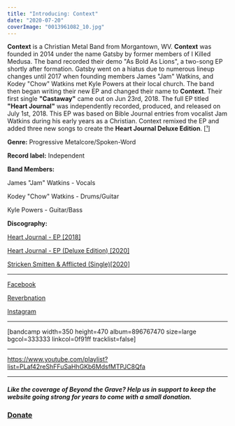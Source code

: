 ```yaml
---
title: "Introducing: Context"
date: "2020-07-20"
coverImage: "0013961082_10.jpg"
---
```


**Context** is a Christian Metal Band from Morgantown, WV. **Context** was founded in 2014 under the name Gatsby by former members of I Killed Medusa. The band recorded their demo "As Bold As Lions", a two-song EP shortly after formation. Gatsby went on a hiatus due to numerous lineup changes until 2017 when founding members James "Jam" Watkins, and Kodey "Chow" Watkins met Kyle Powers at their local church. The band then began writing their new EP and changed their name to **Context**. Their first single **"Castaway"** came out on Jun 23rd, 2018. The full EP titled **"Heart Journal"** was independently recorded, produced, and released on July 1st, 2018. This EP was based on Bible Journal entries from vocalist Jam Watkins during his early years as a Christian. Context remixed the EP and added three new songs to create the **Heart Journal Deluxe Edition**. \[[¹\]](https://cntxtband.wixsite.com/contextband/bio)

**Genre:** Progressive Metalcore/Spoken-Word

**Record label:** Independent

​**Band Members:**

James "Jam" Watkins - Vocals

Kodey "Chow" Watkins - Drums/Guitar

Kyle Powers - Guitar/Bass

**Discography:**

[Heart Journal - EP \[2018\]](https://cntxt.bandcamp.com/album/heart-journal-ep)

[Heart Journal - EP (Deluxe Edition) \[2020\]](https://cntxt.bandcamp.com/album/heart-journal-ep-deluxe-edition)

[Stricken Smitten & Afflicted (Single)\[2020\]](https://cntxt.bandcamp.com/track/stricken-smitten-afflicted)

* * *

[Facebook](https://web.facebook.com/cntxtband)

[Reverbnation](https://www.reverbnation.com/context6/songs)

[Instagram](https://l.facebook.com/l.php?u=https%3A%2F%2Finstagram.com%2Fcntxtband%3Figshid%3D1i17c29kwa49o%26fbclid%3DIwAR0YfU7YcrHQ2xfvNI9rax9iWwoWeVHVhM6zXkmUmK6c3GzqaAXEFnq0Tg4&h=AT0ErneYNZ00w4jvtpuNOZePaGbM-7y5J3elrDUeL6-_IX9CvSMCk6xczkLhO7nsTvzCsAwDZ-ZocMfV2f6RJIpsCnjiUvmD8hjwJ-Yu7oUDnBWjjZY2llyfhO9ry5G5CSVCeg)

* * *

\[bandcamp width=350 height=470 album=896767470 size=large bgcol=333333 linkcol=0f91ff tracklist=false\]

* * *

https://www.youtube.com/playlist?list=PLaf42reShFFuSaHhGKb6MdsfMTPJC8Qfa

* * *

##### Like the coverage of Beyond the Grave? Help us in support to keep the website going strong for years to come with a small donation.

### [Donate](https://donorbox.org/help-beyond-the-grave-keep-producing-content)
